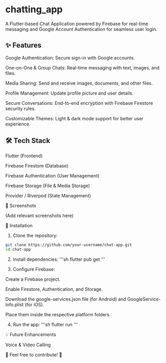 # chatting_app

A Flutter-based Chat Application powered by Firebase for real-time messaging and Google Account Authentication for seamless user login.

## ✨ Features

Google Authentication: Secure sign-in with Google accounts.

One-on-One & Group Chats: Real-time messaging with text, images, and files.

Media Sharing: Send and receive images, documents, and other files.

Profile Management: Update profile picture and user details.

Secure Conversations: End-to-end encryption with Firebase Firestore security rules.

Customizable Themes: Light & dark mode support for better user experience.


## 🛠 Tech Stack

Flutter (Frontend)

Firebase Firestore (Database)

Firebase Authentication (User Management)

Firebase Storage (File & Media Storage)

Provider / Riverpod (State Management)


📸 Screenshots

(Add relevant screenshots here)

🚀 Installation

1. Clone the repository:
```sh
git clone https://github.com/your-username/chat-app.git
cd chat-app
```

2. Install dependencies:
'''sh
flutter pub get
'''

3. Configure Firebase:

Create a Firebase project.

Enable Firestore, Authentication, and Storage.

Download the google-services.json file (for Android) and GoogleService-Info.plist (for iOS).

Place them inside the respective platform folders.



4. Run the app:
'''sh
flutter run
'''


💡 Future Enhancements

Voice & Video Calling


📌 Feel free to contribute! 🚀

